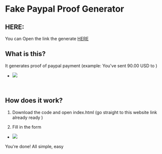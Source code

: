 # Fake Paypal Proof Generator

## HERE:
You can Open the link the generate <a href='#'>HERE</a>

## What is this?
It generates proof of paypal payment (example: You've sent 90.00 USD to )
* <img src="https://github.com/DesTroTN/PaypalProofGenerator/blob/main/sc/1.PNG" border="0"></a>
<br> 

## How does it work?
1. Download the code and open index.html (go straight to this website link already ready )

2. Fill in the form

* <img src="https://github.com/DesTroTN/PaypalProofGenerator/blob/main/sc/2.PNG" border="0"></a>

You're done! All simple, easy


